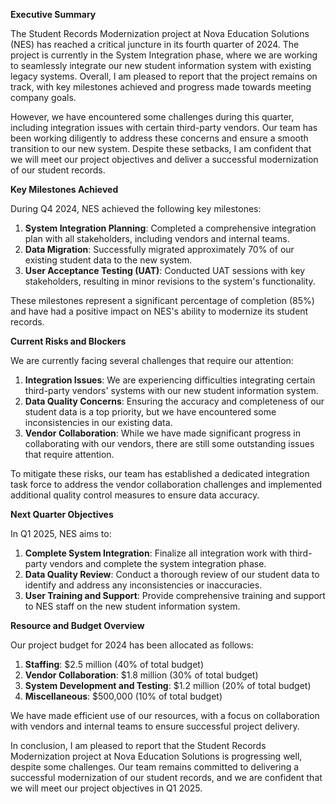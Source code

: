 **Executive Summary**

The Student Records Modernization project at Nova Education Solutions (NES) has reached a critical juncture in its fourth quarter of 2024. The project is currently in the System Integration phase, where we are working to seamlessly integrate our new student information system with existing legacy systems. Overall, I am pleased to report that the project remains on track, with key milestones achieved and progress made towards meeting company goals.

However, we have encountered some challenges during this quarter, including integration issues with certain third-party vendors. Our team has been working diligently to address these concerns and ensure a smooth transition to our new system. Despite these setbacks, I am confident that we will meet our project objectives and deliver a successful modernization of our student records.

**Key Milestones Achieved**

During Q4 2024, NES achieved the following key milestones:

1. **System Integration Planning**: Completed a comprehensive integration plan with all stakeholders, including vendors and internal teams.
2. **Data Migration**: Successfully migrated approximately 70% of our existing student data to the new system.
3. **User Acceptance Testing (UAT)**: Conducted UAT sessions with key stakeholders, resulting in minor revisions to the system's functionality.

These milestones represent a significant percentage of completion (85%) and have had a positive impact on NES's ability to modernize its student records.

**Current Risks and Blockers**

We are currently facing several challenges that require our attention:

1. **Integration Issues**: We are experiencing difficulties integrating certain third-party vendors' systems with our new student information system.
2. **Data Quality Concerns**: Ensuring the accuracy and completeness of our student data is a top priority, but we have encountered some inconsistencies in our existing data.
3. **Vendor Collaboration**: While we have made significant progress in collaborating with our vendors, there are still some outstanding issues that require attention.

To mitigate these risks, our team has established a dedicated integration task force to address the vendor collaboration challenges and implemented additional quality control measures to ensure data accuracy.

**Next Quarter Objectives**

In Q1 2025, NES aims to:

1. **Complete System Integration**: Finalize all integration work with third-party vendors and complete the system integration phase.
2. **Data Quality Review**: Conduct a thorough review of our student data to identify and address any inconsistencies or inaccuracies.
3. **User Training and Support**: Provide comprehensive training and support to NES staff on the new student information system.

**Resource and Budget Overview**

Our project budget for 2024 has been allocated as follows:

1. **Staffing**: $2.5 million (40% of total budget)
2. **Vendor Collaboration**: $1.8 million (30% of total budget)
3. **System Development and Testing**: $1.2 million (20% of total budget)
4. **Miscellaneous**: $500,000 (10% of total budget)

We have made efficient use of our resources, with a focus on collaboration with vendors and internal teams to ensure successful project delivery.

In conclusion, I am pleased to report that the Student Records Modernization project at Nova Education Solutions is progressing well, despite some challenges. Our team remains committed to delivering a successful modernization of our student records, and we are confident that we will meet our project objectives in Q1 2025.